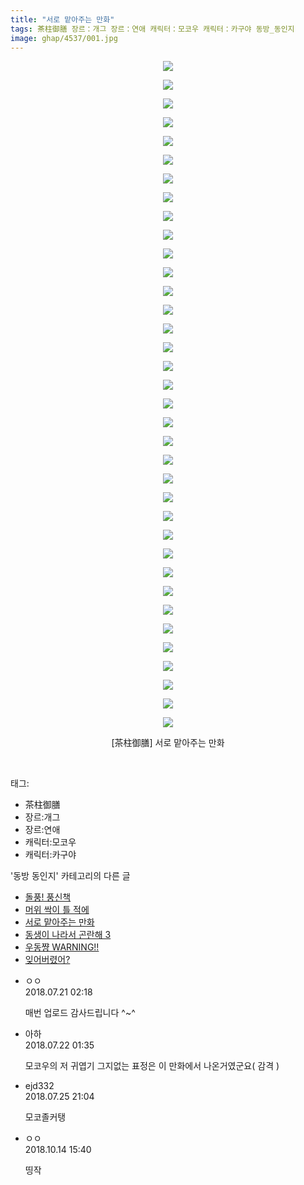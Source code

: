 ```yaml
---
title: "서로 맡아주는 만화"
tags: 茶柱御膳 장르：개그 장르：연애 캐릭터：모코우 캐릭터：카구야 동방_동인지
image: ghap/4537/001.jpg
---
```

<div class="article">
<p style="text-align: center; clear: none; float: none;"><img src="{{ site.nasurl }}/ghap/4537/001.jpg"/></p>
<p style="text-align: center; clear: none; float: none;"><img src="{{ site.nasurl }}/ghap/4537/002.jpg"/></p>
<p style="text-align: center; clear: none; float: none;"><img src="{{ site.nasurl }}/ghap/4537/003.jpg"/></p>
<p style="text-align: center; clear: none; float: none;"><img src="{{ site.nasurl }}/ghap/4537/004.jpg"/></p>
<p style="text-align: center; clear: none; float: none;"><img src="{{ site.nasurl }}/ghap/4537/005.jpg"/></p>
<p style="text-align: center; clear: none; float: none;"><img src="{{ site.nasurl }}/ghap/4537/006.jpg"/></p>
<p style="text-align: center; clear: none; float: none;"><img src="{{ site.nasurl }}/ghap/4537/007.jpg"/></p>
<p style="text-align: center; clear: none; float: none;"><img src="{{ site.nasurl }}/ghap/4537/008.jpg"/></p>
<p style="text-align: center; clear: none; float: none;"><img src="{{ site.nasurl }}/ghap/4537/009.jpg"/></p>
<p style="text-align: center; clear: none; float: none;"><img src="{{ site.nasurl }}/ghap/4537/010.jpg"/></p>
<p style="text-align: center; clear: none; float: none;"><img src="{{ site.nasurl }}/ghap/4537/011.jpg"/></p>
<p style="text-align: center; clear: none; float: none;"><img src="{{ site.nasurl }}/ghap/4537/012.jpg"/></p>
<p style="text-align: center; clear: none; float: none;"><img src="{{ site.nasurl }}/ghap/4537/013.jpg"/></p>
<p style="text-align: center; clear: none; float: none;"><img src="{{ site.nasurl }}/ghap/4537/014.jpg"/></p>
<p style="text-align: center; clear: none; float: none;"><img src="{{ site.nasurl }}/ghap/4537/015.jpg"/></p>
<p style="text-align: center; clear: none; float: none;"><img src="{{ site.nasurl }}/ghap/4537/016.jpg"/></p>
<p style="text-align: center; clear: none; float: none;"><img src="{{ site.nasurl }}/ghap/4537/017.jpg"/></p>
<p style="text-align: center; clear: none; float: none;"><img src="{{ site.nasurl }}/ghap/4537/018.jpg"/></p>
<p style="text-align: center; clear: none; float: none;"><img src="{{ site.nasurl }}/ghap/4537/019.jpg"/></p>
<p style="text-align: center; clear: none; float: none;"><img src="{{ site.nasurl }}/ghap/4537/020.jpg"/></p>
<p style="text-align: center; clear: none; float: none;"><img src="{{ site.nasurl }}/ghap/4537/021.jpg"/></p>
<p style="text-align: center; clear: none; float: none;"><img src="{{ site.nasurl }}/ghap/4537/022.jpg"/></p>
<p style="text-align: center; clear: none; float: none;"><img src="{{ site.nasurl }}/ghap/4537/023.jpg"/></p>
<p style="text-align: center; clear: none; float: none;"><img src="{{ site.nasurl }}/ghap/4537/024.jpg"/></p>
<p style="text-align: center; clear: none; float: none;"><img src="{{ site.nasurl }}/ghap/4537/025.jpg"/></p>
<p style="text-align: center; clear: none; float: none;"><img src="{{ site.nasurl }}/ghap/4537/026.jpg"/></p>
<p style="text-align: center; clear: none; float: none;"><img src="{{ site.nasurl }}/ghap/4537/027.jpg"/></p>
<p style="text-align: center; clear: none; float: none;"><img src="{{ site.nasurl }}/ghap/4537/028.jpg"/></p>
<p style="text-align: center; clear: none; float: none;"><img src="{{ site.nasurl }}/ghap/4537/029.jpg"/></p>
<p style="text-align: center; clear: none; float: none;"><img src="{{ site.nasurl }}/ghap/4537/030.jpg"/></p>
<p style="text-align: center; clear: none; float: none;"><img src="{{ site.nasurl }}/ghap/4537/031.jpg"/></p>
<p style="text-align: center; clear: none; float: none;"><img src="{{ site.nasurl }}/ghap/4537/032.jpg"/></p>
<p style="text-align: center; clear: none; float: none;"><img src="{{ site.nasurl }}/ghap/4537/033.jpg"/></p>
<p style="text-align: center; clear: none; float: none;"><img src="{{ site.nasurl }}/ghap/4537/034.jpg"/></p>
<p style="text-align: center; clear: none; float: none;"><img src="{{ site.nasurl }}/ghap/4537/035.jpg"/></p>
<p style="text-align: center; clear: none; float: none;"><img src="{{ site.nasurl }}/ghap/4537/036.jpg"/></p>
<p style="text-align: center; clear: none; float: none;">[茶柱御膳] 서로 맡아주는 만화</p>
<p><br/></p>
</div><div class="tagTrail">
<p>태그: </p>
<ul>
<li>茶柱御膳</li>
<li>장르:개그</li>
<li>장르:연애</li>
<li>캐릭터:모코우</li>
<li>캐릭터:카구야</li>
</ul>
</div><div class="another">
<p>'동방 동인지' 카테고리의 다른 글</p>
<ul>
<li><a href="/2018-07-23-ghap_4541">돌풍! 풍신책</a></li>
<li><a href="/2018-07-21-ghap_4538">머위 싹이 틀 적에</a></li>
<li><a href="/2018-07-21-ghap_4537">서로 맡아주는 만화</a></li>
<li><a href="/2018-07-21-ghap_4536">동생이 나라서 곤란해 3</a></li>
<li><a href="/2018-07-21-ghap_4535">우동쨩 WARNING!!</a></li>
<li><a href="/2018-07-20-ghap_4534">잊어버렸어?</a></li>
</ul>
</div><div class="cb_module cb_fluid">
<div class="cb_wrt cb_profile">
<div class="comment">
<ul>
<li class="cb_thumb_off" id="comment15291009">
<div class="cb_comment_area">
<div class="cb_info_area">
<div class="cb_section">
<span class="cb_nick_name">ㅇㅇ</span>
</div>
<div class="cb_section">
<span class="cb_date">2018.07.21 02:18 </span>
</div>
</div>
<div class="cb_dsc_comment">
<p class="cb_dsc">
											매번 업로드 감사드립니다 ^~^
										</p>
</div>
</div></li>
<li class="cb_thumb_off" id="comment15291465">
<div class="cb_comment_area">
<div class="cb_info_area">
<div class="cb_section">
<span class="cb_nick_name">아하</span>
</div>
<div class="cb_section">
<span class="cb_date">2018.07.22 01:35 </span>
</div>
</div>
<div class="cb_dsc_comment">
<p class="cb_dsc">
											모코우의 저 귀엽기 그지없는 표정은 이 만화에서 나온거였군요( 감격 )
										</p>
</div>
</div></li>
<li class="cb_thumb_off" id="comment15293718">
<div class="cb_comment_area">
<div class="cb_info_area">
<div class="cb_section">
<span class="cb_nick_name">ejd332</span>
</div>
<div class="cb_section">
<span class="cb_date">2018.07.25 21:04 </span>
</div>
</div>
<div class="cb_dsc_comment">
<p class="cb_dsc">
											모코졸커탱
										</p>
</div>
</div></li>
<li class="cb_thumb_off" id="comment15354837">
<div class="cb_comment_area">
<div class="cb_info_area">
<div class="cb_section">
<span class="cb_nick_name">ㅇㅇ</span>
</div>
<div class="cb_section">
<span class="cb_date">2018.10.14 15:40 </span>
</div>
</div>
<div class="cb_dsc_comment">
<p class="cb_dsc">
											띵작
										</p>
</div>
</div></li>
</ul>
</div>
</div><!-- commentList close -->
</div>